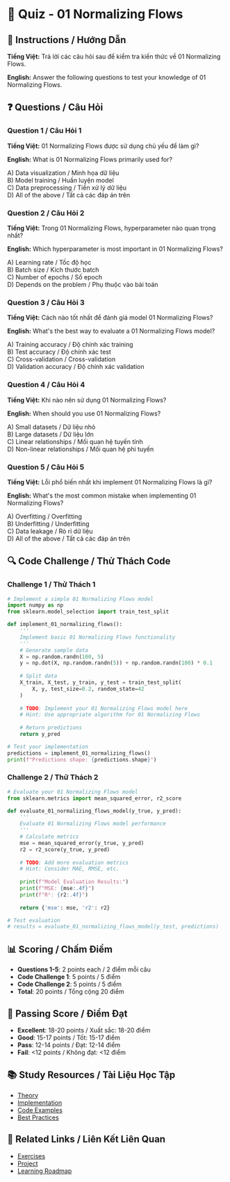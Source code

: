 # 🧠 Quiz - 01 Normalizing Flows

## 📝 Instructions / Hướng Dẫn

**Tiếng Việt:** Trả lời các câu hỏi sau để kiểm tra kiến thức về 01 Normalizing Flows.

**English:** Answer the following questions to test your knowledge of 01 Normalizing Flows.

## ❓ Questions / Câu Hỏi

### Question 1 / Câu Hỏi 1
**Tiếng Việt:** 01 Normalizing Flows được sử dụng chủ yếu để làm gì?

**English:** What is 01 Normalizing Flows primarily used for?

A) Data visualization / Minh họa dữ liệu  
B) Model training / Huấn luyện model  
C) Data preprocessing / Tiền xử lý dữ liệu  
D) All of the above / Tất cả các đáp án trên

### Question 2 / Câu Hỏi 2
**Tiếng Việt:** Trong 01 Normalizing Flows, hyperparameter nào quan trọng nhất?

**English:** Which hyperparameter is most important in 01 Normalizing Flows?

A) Learning rate / Tốc độ học  
B) Batch size / Kích thước batch  
C) Number of epochs / Số epoch  
D) Depends on the problem / Phụ thuộc vào bài toán

### Question 3 / Câu Hỏi 3
**Tiếng Việt:** Cách nào tốt nhất để đánh giá model 01 Normalizing Flows?

**English:** What's the best way to evaluate a 01 Normalizing Flows model?

A) Training accuracy / Độ chính xác training  
B) Test accuracy / Độ chính xác test  
C) Cross-validation / Cross-validation  
D) Validation accuracy / Độ chính xác validation

### Question 4 / Câu Hỏi 4
**Tiếng Việt:** Khi nào nên sử dụng 01 Normalizing Flows?

**English:** When should you use 01 Normalizing Flows?

A) Small datasets / Dữ liệu nhỏ  
B) Large datasets / Dữ liệu lớn  
C) Linear relationships / Mối quan hệ tuyến tính  
D) Non-linear relationships / Mối quan hệ phi tuyến

### Question 5 / Câu Hỏi 5
**Tiếng Việt:** Lỗi phổ biến nhất khi implement 01 Normalizing Flows là gì?

**English:** What's the most common mistake when implementing 01 Normalizing Flows?

A) Overfitting / Overfitting  
B) Underfitting / Underfitting  
C) Data leakage / Rò rỉ dữ liệu  
D) All of the above / Tất cả các đáp án trên

## 🔍 Code Challenge / Thử Thách Code

### Challenge 1 / Thử Thách 1
```python
# Implement a simple 01 Normalizing Flows model
import numpy as np
from sklearn.model_selection import train_test_split

def implement_01_normalizing_flows():
    '''
    Implement basic 01 Normalizing Flows functionality
    '''
    # Generate sample data
    X = np.random.randn(100, 5)
    y = np.dot(X, np.random.randn(5)) + np.random.randn(100) * 0.1
    
    # Split data
    X_train, X_test, y_train, y_test = train_test_split(
        X, y, test_size=0.2, random_state=42
    )
    
    # TODO: Implement your 01 Normalizing Flows model here
    # Hint: Use appropriate algorithm for 01 Normalizing Flows
    
    # Return predictions
    return y_pred

# Test your implementation
predictions = implement_01_normalizing_flows()
print(f"Predictions shape: {predictions.shape}")
```

### Challenge 2 / Thử Thách 2
```python
# Evaluate your 01 Normalizing Flows model
from sklearn.metrics import mean_squared_error, r2_score

def evaluate_01_normalizing_flows_model(y_true, y_pred):
    '''
    Evaluate 01 Normalizing Flows model performance
    '''
    # Calculate metrics
    mse = mean_squared_error(y_true, y_pred)
    r2 = r2_score(y_true, y_pred)
    
    # TODO: Add more evaluation metrics
    # Hint: Consider MAE, RMSE, etc.
    
    print(f"Model Evaluation Results:")
    print(f"MSE: {mse:.4f}")
    print(f"R²: {r2:.4f}")
    
    return {'mse': mse, 'r2': r2}

# Test evaluation
# results = evaluate_01_normalizing_flows_model(y_test, predictions)
```

## 📊 Scoring / Chấm Điểm

- **Questions 1-5**: 2 points each / 2 điểm mỗi câu
- **Code Challenge 1**: 5 points / 5 điểm
- **Code Challenge 2**: 5 points / 5 điểm
- **Total**: 20 points / Tổng cộng 20 điểm

## 🎯 Passing Score / Điểm Đạt

- **Excellent**: 18-20 points / Xuất sắc: 18-20 điểm
- **Good**: 15-17 points / Tốt: 15-17 điểm  
- **Pass**: 12-14 points / Đạt: 12-14 điểm
- **Fail**: <12 points / Không đạt: <12 điểm

## 📚 Study Resources / Tài Liệu Học Tập

- [Theory](./THEORY_01_normalizing_flows.md)
- [Implementation](./IMPLEMENTATION_01_normalizing_flows.md)
- [Code Examples](./CODE_EXAMPLES_01_normalizing_flows.md)
- [Best Practices](./BEST_PRACTICES_01_normalizing_flows.md)

## 🔗 Related Links / Liên Kết Liên Quan

- [Exercises](./EXERCISES_01_normalizing_flows.md)
- [Project](./PROJECT_01_normalizing_flows.md)
- [Learning Roadmap](./LEARNING_ROADMAP_01_normalizing_flows.md)
